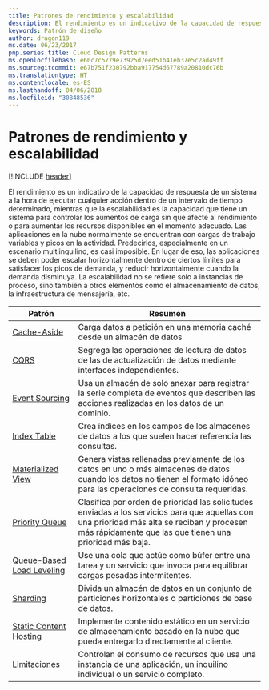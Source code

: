 ```yaml
---
title: Patrones de rendimiento y escalabilidad
description: El rendimiento es un indicativo de la capacidad de respuesta de un sistema a la hora de ejecutar cualquier acción dentro de un intervalo de tiempo determinado, mientras que la escalabilidad es la capacidad que tiene un sistema para controlar los aumentos de carga sin que afecte al rendimiento o para aumentar los recursos disponibles en el momento adecuado. Las aplicaciones en la nube normalmente se encuentran con cargas de trabajo variables y picos en la actividad. Predecirlos, especialmente en un escenario multiinquilino, es casi imposible. En lugar de eso, las aplicaciones se deben poder escalar horizontalmente dentro de ciertos límites para satisfacer los picos de demanda, y reducir horizontalmente cuando la demanda disminuya. La escalabilidad no se refiere solo a instancias de proceso, sino también a otros elementos como el almacenamiento de datos, la infraestructura de mensajería, etc.
keywords: Patrón de diseño
author: dragon119
ms.date: 06/23/2017
pnp.series.title: Cloud Design Patterns
ms.openlocfilehash: e60c7c5779e73925d7eed51b41eb37e5c2ad49ff
ms.sourcegitcommit: e67b751f230792bba917754d67789a20810dc76b
ms.translationtype: HT
ms.contentlocale: es-ES
ms.lasthandoff: 04/06/2018
ms.locfileid: "30848536"
---
```

# <a name="performance-and-scalability-patterns"></a>Patrones de rendimiento y escalabilidad

[!INCLUDE [header](../../_includes/header.md)]

El rendimiento es un indicativo de la capacidad de respuesta de un sistema a la hora de ejecutar cualquier acción dentro de un intervalo de tiempo determinado, mientras que la escalabilidad es la capacidad que tiene un sistema para controlar los aumentos de carga sin que afecte al rendimiento o para aumentar los recursos disponibles en el momento adecuado. Las aplicaciones en la nube normalmente se encuentran con cargas de trabajo variables y picos en la actividad. Predecirlos, especialmente en un escenario multiinquilino, es casi imposible. En lugar de eso, las aplicaciones se deben poder escalar horizontalmente dentro de ciertos límites para satisfacer los picos de demanda, y reducir horizontalmente cuando la demanda disminuya. La escalabilidad no se refiere solo a instancias de proceso, sino también a otros elementos como el almacenamiento de datos, la infraestructura de mensajería, etc.


|                           Patrón                            |                                                                        Resumen                                                                         |
|--------------------------------------------------------------|--------------------------------------------------------------------------------------------------------------------------------------------------------|
|               [Cache-Aside](../cache-aside.md)               |                                                   Carga datos a petición en una memoria caché desde un almacén de datos                                                   |
|                      [CQRS](../cqrs.md)                      |                           Segrega las operaciones de lectura de datos de las de actualización de datos mediante interfaces independientes.                           |
|            [Event Sourcing](../event-sourcing.md)            |                     Usa un almacén de solo anexar para registrar la serie completa de eventos que describen las acciones realizadas en los datos de un dominio.                      |
|               [Index Table](../index-table.md)               |                                Crea índices en los campos de los almacenes de datos a los que suelen hacer referencia las consultas.                                |
|         [Materialized View](../materialized-view.md)         |       Genera vistas rellenadas previamente de los datos en uno o más almacenes de datos cuando los datos no tienen el formato idóneo para las operaciones de consulta requeridas.        |
|            [Priority Queue](../priority-queue.md)            | Clasifica por orden de prioridad las solicitudes enviadas a los servicios para que aquellas con una prioridad más alta se reciban y procesen más rápidamente que las que tienen una prioridad más baja. |
| [Queue-Based Load Leveling](../queue-based-load-leveling.md) |              Use una cola que actúe como búfer entre una tarea y un servicio que invoca para equilibrar cargas pesadas intermitentes.               |
|                  [Sharding](../sharding.md)                  |                                           Divida un almacén de datos en un conjunto de particiones horizontales o particiones de base de datos.                                           |
|    [Static Content Hosting](../static-content-hosting.md)    |                          Implemente contenido estático en un servicio de almacenamiento basado en la nube que pueda entregarlo directamente al cliente.                          |
|                [Limitaciones](../throttling.md)                |                Controlan el consumo de recursos que usa una instancia de una aplicación, un inquilino individual o un servicio completo.                 |

